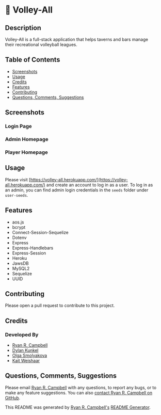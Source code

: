 # 🏐 Volley-All

## Description
Volley-All is a full-stack application that helps taverns and bars manage their recreational volleyball leagues.

## Table of Contents
- [Screenshots](#screenshots)
- [Usage](#usage)
- [Credits](#credits)
- [Features](#features)
- [Contributing](#contributing)
- [Questions, Comments, Suggestions](#questions-comments-suggestions)

## Screenshots
### Login Page

### Admin Homepage

### Player Homepage

## Usage
Please visit [https://volley-all.herokuapp.com/](https://volley-all.herokuapp.com/) and create an account to log in as a user. To log in as an admin, you can find admin login credentials in the `seeds` folder under `user-seeds`.

## Features
 - aos.js
 - bcrypt
 - Connect-Session-Sequelize
 - Dotenv
 - Express
 - Express-Handlebars
 - Express-Session
 - Heroku
 - JawsDB
 - MySQL2
 - Sequelize
 - UUID

## Contributing
Please open a pull request to contribute to this project.

## Credits
### Developed By
- [Ryan R. Campbell](https://www.github.com/rrcampbell-exe/)
- [Dylan Kunkel](https://www.github.com/dkunk7/)
- [Olga Smolyakova](https://www.github.com/smolyakova30/)
- [Kait Weishaar](https://www.github.com/kait-weishaar/)

## Questions, Comments, Suggestions
Please email [Ryan R. Campbell](mailto:campbell.ryan.r@gmail.com) with any questions, to report any bugs, or to make any feature suggestions. You can also [contact Ryan R. Campbell on GitHub](https://www.github.com/rrcampbell-exe/).

This README was generated by [Ryan R. Campbell's](https://www.github.com/rrcampbell-exe/) [README Generator](https://github.com/rrcampbell-exe/readme-generator).